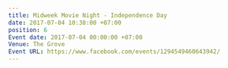 ```yaml
---
title: Midweek Movie Night - Independence Day
date: 2017-07-04 10:38:00 +07:00
position: 6
Event date: 2017-07-04 00:00:00 +07:00
Venue: The Grove
Event URL: https://www.facebook.com/events/1294549460643942/
---
```


